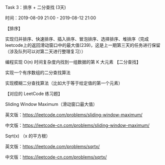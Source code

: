 Task 3：排序 + 二分查找 (3天)

时间：2019-08-09 21:00 - 2019-08-12 21:00

【排序】

实现归并排序、快速排序、插入排序、冒泡排序、选择排序、堆排序（完成leetcode上的返回滑动窗口中的最大值(239)，这是上一期第三天的任务进行保留（涉及队列可以对第二天进行整理复习））

编程实现 O(n) 时间复杂度内找到一组数据的第 K 大元素
【二分查找】

实现一个有序数组的二分查找算法

实现模糊二分查找算法（比如大于等于给定值的第一个元素）

【对应的 LeetCode 练习题】

Sliding Window Maximum（滑动窗口最大值）

英文版：https://leetcode.com/problems/sliding-window-maximum/

中文版：https://leetcode-cn.com/problems/sliding-window-maximum/

Sqrt(x) （x 的平方根）

英文版：https://leetcode.com/problems/sqrtx/

中文版：https://leetcode-cn.com/problems/sqrtx/
